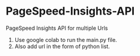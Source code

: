 # PageSpeed-Insights-API
PageSpeed Insights API for multiple Urls


1. Use google colab to run the main.py file.
2. Also add url in the form of python list. 
